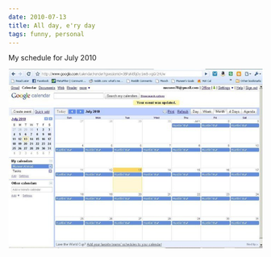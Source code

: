 ```yaml
---
date: 2010-07-13
title: All day, e'ry day
tags: funny, personal
---
```


My schedule for July 2010

![eryday](https://raw.githubusercontent.com/muneer78/muneer78.github.io/master/images/rapschedule.jpeg)


